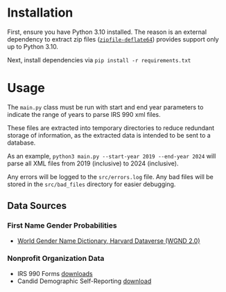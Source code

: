 
# Installation

First, ensure you have Python 3.10 installed. The reason is an external
dependency to extract zip files ([`zipfile-deflate64`](https://github.com/brianhelba/zipfile-deflate64)) provides support
only up to Python 3.10.

Next, install dependencies via `pip install -r requirements.txt`

# Usage

The `main.py` class must be run with start and end year parameters to indicate
the range of years to parse IRS 990 xml files.

These files are extracted into temporary directories to reduce redundant storage
of information, as the extracted data is intended to be sent to a database.

As an example, `python3 main.py --start-year 2019 --end-year 2024` will parse
all XML files from 2019 (inclusive) to 2024 (inclusive).

Any errors will be logged to the `src/errors.log` file. Any bad files will be
stored in the `src/bad_files` directory for easier debugging.

## Data Sources

### First Name Gender Probabilities

- [World Gender Name Dictionary, Harvard Dataverse (WGND 2.0)](https://dataverse.harvard.edu/dataset.xhtml?persistentId=doi:10.7910/DVN/MSEGSJ)

### Nonprofit Organization Data

- IRS 990 Forms [downloads](https://www.irs.gov/charities-non-profits/form-990-series-downloads)
- Candid Demographic Self-Reporting [download](https://info.candid.org/candid-demographics)
